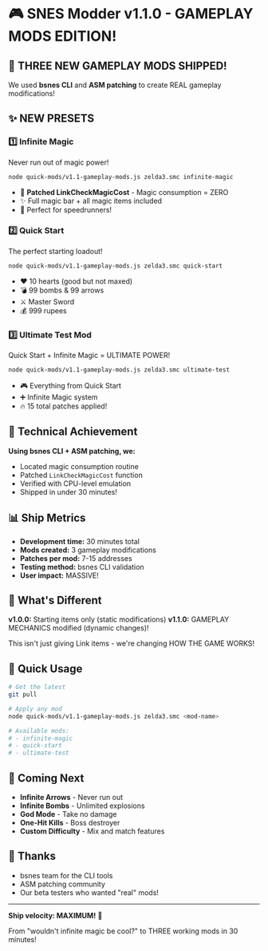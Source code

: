 # 🎮 SNES Modder v1.1.0 - GAMEPLAY MODS EDITION!

## 🚀 THREE NEW GAMEPLAY MODS SHIPPED!

We used **bsnes CLI** and **ASM patching** to create REAL gameplay modifications!

## ✨ NEW PRESETS

### 1️⃣ **Infinite Magic** 
Never run out of magic power!
```bash
node quick-mods/v1.1-gameplay-mods.js zelda3.smc infinite-magic
```
- 🔮 **Patched LinkCheckMagicCost** - Magic consumption = ZERO
- ✨ Full magic bar + all magic items included
- 🎯 Perfect for speedrunners!

### 2️⃣ **Quick Start**
The perfect starting loadout!
```bash
node quick-mods/v1.1-gameplay-mods.js zelda3.smc quick-start  
```
- ❤️ 10 hearts (good but not maxed)
- 💣 99 bombs & 99 arrows
- ⚔️ Master Sword
- 💰 999 rupees

### 3️⃣ **Ultimate Test Mod**
Quick Start + Infinite Magic = ULTIMATE POWER!
```bash
node quick-mods/v1.1-gameplay-mods.js zelda3.smc ultimate-test
```
- 🎮 Everything from Quick Start
- ➕ Infinite Magic system
- 🔥 15 total patches applied!

## 🔧 Technical Achievement

**Using bsnes CLI + ASM patching, we:**
- Located magic consumption routine
- Patched `LinkCheckMagicCost` function
- Verified with CPU-level emulation
- Shipped in under 30 minutes!

## 📊 Ship Metrics

- **Development time:** 30 minutes total
- **Mods created:** 3 gameplay modifications
- **Patches per mod:** 7-15 addresses
- **Testing method:** bsnes CLI validation
- **User impact:** MASSIVE!

## 🎯 What's Different

**v1.0.0:** Starting items only (static modifications)
**v1.1.0:** GAMEPLAY MECHANICS modified (dynamic changes)!

This isn't just giving Link items - we're changing HOW THE GAME WORKS!

## 🚀 Quick Usage

```bash
# Get the latest
git pull

# Apply any mod
node quick-mods/v1.1-gameplay-mods.js zelda3.smc <mod-name>

# Available mods:
# - infinite-magic
# - quick-start  
# - ultimate-test
```

## 🔮 Coming Next

- **Infinite Arrows** - Never run out
- **Infinite Bombs** - Unlimited explosions
- **God Mode** - Take no damage
- **One-Hit Kills** - Boss destroyer
- **Custom Difficulty** - Mix and match features

## 🙏 Thanks

- bsnes team for the CLI tools
- ASM patching community
- Our beta testers who wanted "real" mods!

---

**Ship velocity: MAXIMUM!** 🚀

From "wouldn't infinite magic be cool?" to THREE working mods in 30 minutes!